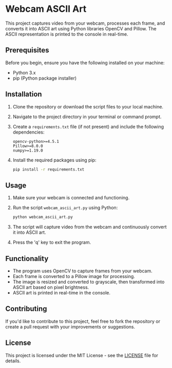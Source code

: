 # Webcam ASCII Art

This project captures video from your webcam, processes each frame, and converts it into ASCII art using Python libraries OpenCV and Pillow. The ASCII representation is printed to the console in real-time.

## Prerequisites

Before you begin, ensure you have the following installed on your machine:

- Python 3.x
- pip (Python package installer)

## Installation

1. Clone the repository or download the script files to your local machine.
2. Navigate to the project directory in your terminal or command prompt.
3. Create a `requirements.txt` file (if not present) and include the following dependencies:

    ```
    opencv-python>=4.5.1
    Pillow>=8.0.0
    numpy>=1.19.0
    ```

4. Install the required packages using pip:

    ```bash
    pip install -r requirements.txt
    ```

## Usage

1. Make sure your webcam is connected and functioning.
2. Run the script `webcam_ascii_art.py` using Python:

    ```bash
    python webcam_ascii_art.py
    ```

3. The script will capture video from the webcam and continuously convert it into ASCII art.
4. Press the 'q' key to exit the program.

## Functionality

- The program uses OpenCV to capture frames from your webcam.
- Each frame is converted to a Pillow image for processing.
- The image is resized and converted to grayscale, then transformed into ASCII art based on pixel brightness.
- ASCII art is printed in real-time in the console.

## Contributing

If you'd like to contribute to this project, feel free to fork the repository or create a pull request with your improvements or suggestions.

## License

This project is licensed under the MIT License - see the [LICENSE](LICENSE) file for details.
